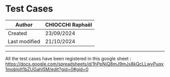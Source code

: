# Test Cases

|Author|CHIOCCHI Raphaël|
|---|---|
|Created|23/09/2024|
|Last modified|21/10/2024|

---

All the test cases have been registered in this google sheet :
https://docs.google.com/spreadsheets/d/1hPpNiQ8mJ9mJs8kQcLLwyPuqx1mobloIt1bZUGahl5M/edit?gid=0#gid=0
